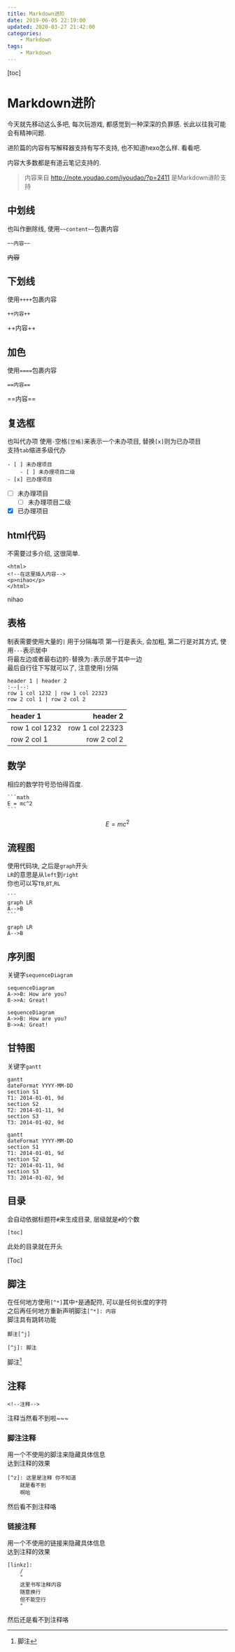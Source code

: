 ```yaml
---
title: Markdown进阶
date: 2019-06-05 22:19:00
updated: 2020-03-27 21:42:00
categories:
	- Markdown
tags: 
	- Markdown
---
```


[toc]

# Markdown进阶

今天就先移动这么多吧, 每次玩游戏, 都感觉到一种深深的负罪感. 长此以往我可能会有精神问题.

进阶篇的内容有写解释器支持有写不支持, 也不知道hexo怎么样. 看看吧.

内容大多数都是有道云笔记支持的.

> 内容来自 <http://note.youdao.com/iyoudao/?p=2411> 是Markdown进阶支持

<!--more-->

## 中划线

也叫作删除线, 使用`~~content~~`包裹内容

`~~内容~~`

~~内容~~

## 下划线

使用`++++`包裹内容

`++内容++`

++内容++

## 加色

使用`====`包裹内容

`==内容==`

==内容==

## 复选框

也叫代办项 使用`-`空格`[空格]`来表示一个未办项目, 替换`[x]`则为已办项目  
支持`tab`缩进多级代办

```
- [ ] 未办理项目
    - [ ] 未办理项目二级
- [x] 已办理项目
```

- [ ] 未办理项目
    - [ ] 未办理项目二级
- [x] 已办理项目

## html代码

不需要过多介绍, 这很简单.

```
<html>
<!--在这里插入内容-->
<p>nihao</p>
</html>
```

<html>
<!--在这里插入内容-->
<p>nihao</p>
</html>

## 表格

制表需要使用大量的`|` 用于分隔每项 
第一行是表头, 会加粗, 
第二行是对其方式, 使用`---`表示居中  
将最左边或者最右边的`-`替换为`:`表示居于其中一边  
最后自行往下写就可以了, 注意使用`|`分隔

```
header 1 | header 2
:--|--:
row 1 col 1232 | row 1 col 22323
row 2 col 1 | row 2 col 2
```

header 1 | header 2
:--|--:
row 1 col 1232 | row 1 col 22323
row 2 col 1 | row 2 col 2

## 数学

相应的数学符号恐怕得百度.

    ```math
    E = mc^2
    ```

```math
E = mc^2
```

## 流程图

使用代码块, 之后是`graph`开头  
`LR`的意思是从`left`到`right`  
你也可以写`TB`,`BT`,`RL`

    ```
    graph LR
    A-->B
    ```

```
graph LR
A-->B
```

## 序列图

关键字`sequenceDiagram`

    sequenceDiagram
    A->>B: How are you?
    B->>A: Great!

```
sequenceDiagram
A->>B: How are you?
B->>A: Great!
```

## 甘特图

关键字`gantt`

    gantt
    dateFormat YYYY-MM-DD
    section S1
    T1: 2014-01-01, 9d
    section S2
    T2: 2014-01-11, 9d
    section S3
    T3: 2014-01-02, 9d

```
gantt
dateFormat YYYY-MM-DD
section S1
T1: 2014-01-01, 9d
section S2
T2: 2014-01-11, 9d
section S3
T3: 2014-01-02, 9d
```

## 目录

会自动依据标题符`#`来生成目录, 层级就是`#`的个数

```
[toc]
```

此处的目录就在开头

[Toc]

## 脚注

在任何地方使用`[^*]`其中`*`是通配符, 可以是任何长度的字符  
之后再任何地方重新声明脚注`[^*]: 内容`  
脚注具有跳转功能

```
脚注[^j]

[^j]: 脚注
```

脚注[^j]


[^j]: 脚注

## 注释

```
<!--注释-->
```

注释当然看不到啦~~~

<!--注释-->

### 脚注注释

用一个不使用的脚注来隐藏具体信息  
达到注释的效果

```
[^z]: 这里是注释 你不知道
    就是看不到
    啊哈
```

然后看不到注释咯

[^z]: 这里是注释 你不知道
    就是看不到
    啊哈
    
[^_^]: 其实你开可以使用^开头的颜文字做标头

### 链接注释

用一个不使用的链接来隐藏具体信息  
达到注释的效果

```
[linkz]:
    /
    "
    这里书写注释内容
    随意换行
    但不能空行
    "
```

然后还是看不到注释咯

[linkz]:
    /
    "
    这里书写注释内容
    随意换行
    但不能空行
    "

[>_>]:
    /
    "
    使用一些颜文字描述心情
    "